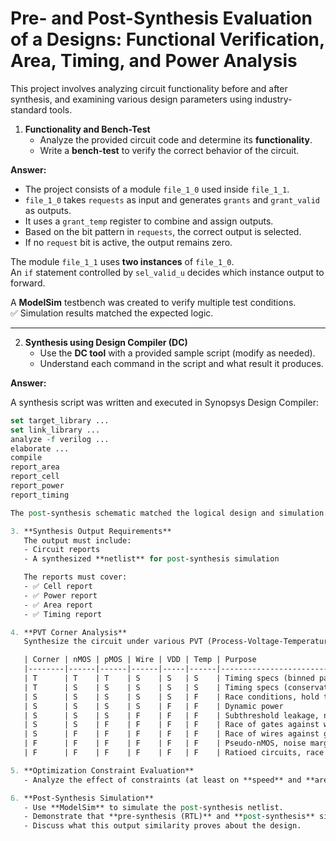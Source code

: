 # Pre- and Post-Synthesis Evaluation of a Designs: Functional Verification, Area, Timing, and Power Analysis

This project involves analyzing circuit functionality before and after synthesis, and examining various design parameters using industry-standard tools.

1. **Functionality and Bench-Test**
   - Analyze the provided circuit code and determine its **functionality**.
   - Write a **bench-test** to verify the correct behavior of the circuit.
     
**Answer:**

- The project consists of a module `file_1_0` used inside `file_1_1`.
- `file_1_0` takes `requests` as input and generates `grants` and `grant_valid` as outputs.
- It uses a `grant_temp` register to combine and assign outputs.
- Based on the bit pattern in `requests`, the correct output is selected.
- If no `request` bit is active, the output remains zero.

The module `file_1_1` uses **two instances** of `file_1_0`.  
An `if` statement controlled by `sel_valid_u` decides which instance output to forward.

A **ModelSim** testbench was created to verify multiple test conditions.  
✅ Simulation results matched the expected logic.

---
2. **Synthesis using Design Compiler (DC)**
   - Use the **DC tool** with a provided sample script (modify as needed).
   - Understand each command in the script and what result it produces.

**Answer:**

A synthesis script was written and executed in Synopsys Design Compiler:

```tcl
set target_library ...
set link_library ...
analyze -f verilog ...
elaborate ...
compile
report_area
report_cell
report_power
report_timing

The post-synthesis schematic matched the logical design and simulation.

3. **Synthesis Output Requirements**
   The output must include:
   - Circuit reports
   - A synthesized **netlist** for post-synthesis simulation

   The reports must cover:
   - ✅ Cell report  
   - ✅ Power report  
   - ✅ Area report  
   - ✅ Timing report

4. **PVT Corner Analysis**
   Synthesize the circuit under various PVT (Process-Voltage-Temperature) corners using the provided libraries (Slow, Typical, Fast). Fill out and analyze the table below:

   | Corner | nMOS | pMOS | Wire | VDD | Temp | Purpose                                              |
   |--------|------|------|------|-----|------|------------------------------------------------------|
   | T      | T    | T    | S    | S   | S    | Timing specs (binned parts)                          |
   | T      | S    | S    | S    | S   | S    | Timing specs (conservative)                         |
   | S      | S    | S    | S    | S   | F    | Race conditions, hold time issues, noise             |
   | S      | S    | S    | S    | F   | F    | Dynamic power                                        |
   | S      | S    | S    | F    | F   | F    | Subthreshold leakage, noise, etc.                    |
   | S      | S    | F    | F    | F   | F    | Race of gates against wires                          |
   | S      | F    | F    | F    | F   | F    | Race of wires against gates                          |
   | F      | F    | F    | F    | F   | F    | Pseudo-nMOS, noise margin, read/write issues         |
   | F      | F    | F    | F    | F   | F    | Ratioed circuits, race conditions                    |

5. **Optimization Constraint Evaluation**
   - Analyze the effect of constraints (at least on **speed** and **area**) during synthesis.

6. **Post-Synthesis Simulation**
   - Use **ModelSim** to simulate the post-synthesis netlist.
   - Demonstrate that **pre-synthesis (RTL)** and **post-synthesis** simulations match.
   - Discuss what this output similarity proves about the design.

